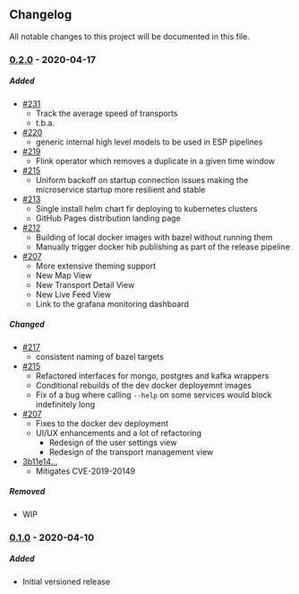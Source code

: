 ## Changelog
All notable changes to this project will be documented in this file.

### [0.2.0] - 2020-04-17
##### Added
- [#231](https://github.com/bptlab/cepta/pull/231)
    - Track the average speed of transports
    - t.b.a.
- [#220](https://github.com/bptlab/cepta/pull/220)
    - generic internal high level models to be used in ESP pipelines
- [#219](https://github.com/bptlab/cepta/pull/219)
    - Flink operator which removes a duplicate in a given time window
- [#215](https://github.com/bptlab/cepta/pull/215)
    - Uniform backoff on startup connection issues making the microservice startup more resilient and stable
- [#213](https://github.com/bptlab/cepta/pull/213)
    - Single install helm chart fir deploying to kubernetes clusters
    - GitHub Pages distribution landing page
- [#212](https://github.com/bptlab/cepta/pull/212)
    - Building of local docker images with bazel without running them
    - Manually trigger docker hib publishing as part of the release pipeline
- [#207](https://github.com/bptlab/cepta/pull/207)
    - More extensive theming support
    - New Map View
    - New Transport Detail View
    - New Live Feed View
    - Link to the grafana monitoring dashboard

##### Changed
- [#217](https://github.com/bptlab/cepta/pull/217)
    - consistent naming of bazel targets
- [#215](https://github.com/bptlab/cepta/pull/215)
    - Refactored interfaces for mongo, postgres and kafka wrappers
    - Conditional rebuilds of the dev docker deployemnt images
    - Fix of a bug where calling `--help` on some services would block indefinitely long
- [#207](https://github.com/bptlab/cepta/pull/207)
    - Fixes to the docker dev deployment
    - UI/UX enhancements and a lot of refactoring
        - Redesign of the user settings view
        - Redesign of the transport management view
- [3b11e14...](https://github.com/bptlab/cepta/commit/3b11e14a05e31c29e62e4a8c779d023eadfed9b9)
    - Mitigates CVE-2019-20149

##### Removed
- WIP

### [0.1.0] - 2020-04-10
##### Added
- Initial versioned release

[0.2.0]: https://github.com/bptlab/cepta/compare/v0.1.0...v0.2.0
[0.1.0]: https://github.com/bptlab/cepta/releases/tag/v0.1.0
